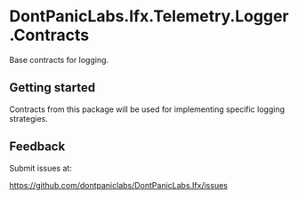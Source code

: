 # DontPanicLabs.Ifx.Telemetry.Logger.Contracts

Base contracts for logging.

## Getting started

Contracts from this package will be used for implementing specific logging strategies.

## Feedback

Submit issues at:

https://github.com/dontpaniclabs/DontPanicLabs.Ifx/issues